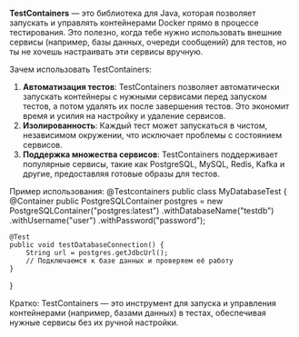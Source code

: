 **TestContainers** — это библиотека для Java, которая позволяет запускать и управлять контейнерами Docker прямо в процессе тестирования. Это полезно, когда тебе нужно использовать внешние сервисы (например, базы данных, очереди сообщений) для тестов, но ты не хочешь настраивать эти сервисы вручную.

Зачем использовать TestContainers:
1. **Автоматизация тестов**: TestContainers позволяет автоматически запускать контейнеры с нужными сервисами перед запуском тестов, а потом удалять их после завершения тестов. Это экономит время и усилия на настройку и удаление сервисов.
2. **Изолированность**: Каждый тест может запускаться в чистом, независимом окружении, что исключает проблемы с состоянием сервисов.
3. **Поддержка множества сервисов**: TestContainers поддерживает популярные сервисы, такие как PostgreSQL, MySQL, Redis, Kafka и другие, предоставляя готовые образы для тестов.

Пример использования:
@Testcontainers
public class MyDatabaseTest {
    @Container
    public PostgreSQLContainer postgres = new PostgreSQLContainer("postgres:latest")
                                              .withDatabaseName("testdb")
                                              .withUsername("user")
                                              .withPassword("password");
                                              
    @Test
    public void testDatabaseConnection() {
        String url = postgres.getJdbcUrl();
        // Подключаемся к базе данных и проверяем её работу
    }
}

Кратко:
TestContainers — это инструмент для запуска и управления контейнерами (например, базами данных) в тестах, обеспечивая нужные сервисы без их ручной настройки.
